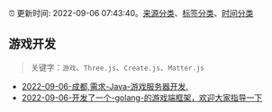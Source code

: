 :alarm_clock: 更新时间: 2022-09-06 07:43:40。[来源分类](../README.md)、[标签分类](../TAGS.md)、[时间分类](../TIMELINE.md)

## 游戏开发


> 关键字：`游戏`、`Three.js`、`Create.js`、`Matter.js`



- [2022-09-06-成都,需求-Java-游戏服务器开发.](https://www.v2ex.com/t/878093) 
- [2022-09-06-开发了一个-golang-的游戏端框架，欢迎大家指导一下](https://www.v2ex.com/t/878068) 